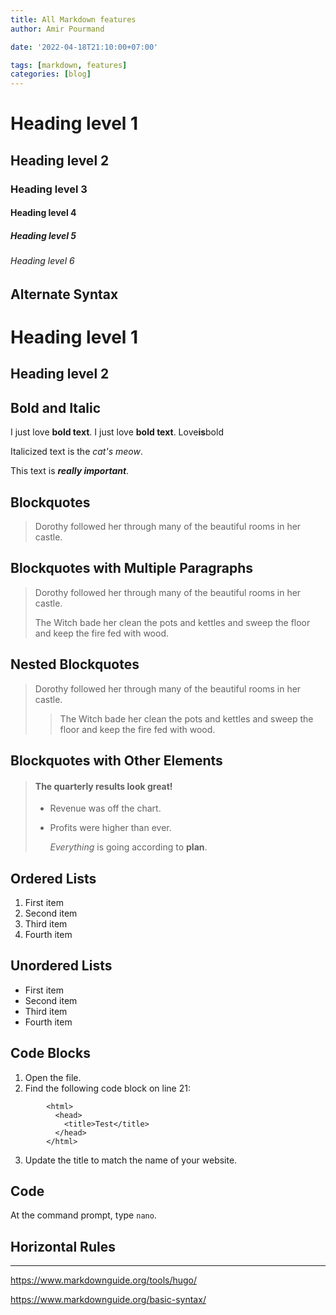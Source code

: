 ```yaml
---
title: All Markdown features
author: Amir Pourmand

date: '2022-04-18T21:10:00+07:00'

tags: [markdown, features]
categories: [blog]
---
```


# Heading level 1

## Heading level 2

### Heading level 3

#### Heading level 4

##### Heading level 5

###### Heading level 6

## Alternate Syntax

# Heading level 1

## Heading level 2

## Bold and Italic

I just love **bold text**.
I just love **bold text**.
Love**is**bold

Italicized text is the _cat's meow_.

This text is **_really important_**.

## Blockquotes

> Dorothy followed her through many of the beautiful rooms in her castle.

## Blockquotes with Multiple Paragraphs

> Dorothy followed her through many of the beautiful rooms in her castle.
>
> The Witch bade her clean the pots and kettles and sweep the floor and keep the fire fed with wood.

## Nested Blockquotes

> Dorothy followed her through many of the beautiful rooms in her castle.
>
> > The Witch bade her clean the pots and kettles and sweep the floor and keep the fire fed with wood.

## Blockquotes with Other Elements

> #### The quarterly results look great!
>
> -   Revenue was off the chart.
> -   Profits were higher than ever.
>
>     _Everything_ is going according to **plan**.

## Ordered Lists

1. First item
2. Second item
3. Third item
4. Fourth item

## Unordered Lists

-   First item
-   Second item
-   Third item
-   Fourth item

## Code Blocks

1. Open the file.
2. Find the following code block on line 21:

```
        <html>
          <head>
            <title>Test</title>
          </head>
        </html>
```

3. Update the title to match the name of your website.

## Code

At the command prompt, type `nano`.

## Horizontal Rules

---

https://www.markdownguide.org/tools/hugo/

https://www.markdownguide.org/basic-syntax/
